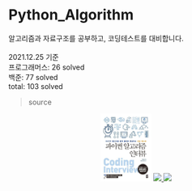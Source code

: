 # Python_Algorithm

알고리즘과 자료구조를 공부하고, 코딩테스트를 대비합니다.
<br>
<br>
2021.12.25 기준
<br>
프로그래머스: 26 solved
<br>
백준: 77 solved
<br>
total: 103 solved


> source

<p align ="center">
    <img src="imgs/../imgs/파이썬-알고리즘-인터뷰.jpg" width="20%">
    <a href="https://programmers.co.kr/"> <img src="https://noticon-static.tammolo.com/dgggcrkxq/image/upload/v1621451894/noticon/wbx6sz7ouccpnmbmvf3k.png" width="20%">
    <a href="https://solved.ac/"><img src="https://noticon-static.tammolo.com/dgggcrkxq/image/upload/v1613401545/noticon/wqon5slaxcrs0omqqgk0.png" width="20%">
</p>